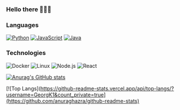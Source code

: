 ### Hello there 👋👋👋

### Languages

[![Python](https://img.shields.io/badge/-Python-000?&logo=python)](https://github.com/GeorgK1?tab=repositories&q=&type=&language=python)
[![JavaScript](https://img.shields.io/badge/-JavaScript-000?&logo=JavaScript&logoColor=ddc508)](https://github.com/GeorgK1?tab=repositories&q=&type=&language=javascript)
[![Java](https://img.shields.io/badge/-Java-000?&logo=Java&logoColor=ddc508)](https://github.com/GeorgK1?tab=repositories&q=&type=&language=java)

### Technologies

![Docker](https://img.shields.io/badge/-Docker-000?&logo=Docker)
![Linux](https://img.shields.io/badge/-Linux-000?&logo=Linux&logoColor=FCC624)
![Node.js](https://img.shields.io/badge/-Node.js-000?&logo=node.js)
![React](https://img.shields.io/badge/-React-000?&logo=React)

[![Anurag's GitHub stats](https://github-readme-stats.vercel.app/api?username=GeorgK1&count_private=true&show_icons=true)](https://github.com/anuraghazra/github-readme-stats)

[![Top Langs](https://github-readme-stats.vercel.app/api/top-langs/?username=GeorgK1&count_private=true](https://github.com/anuraghazra/github-readme-stats)

